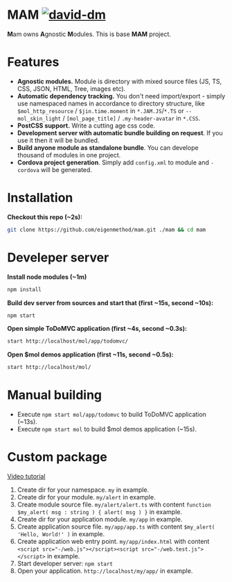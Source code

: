 # MAM [![david-dm](https://david-dm.org/eigenmethod/mam/dev-status.svg)](https://david-dm.org/eigenmethod/mam?type=dev)

**M**am owns **A**gnostic **M**odules.
This is base **MAM** project.

# Features

* **Agnostic modules.** Module is directory with mixed source files (JS, TS, CSS, JSON, HTML, Tree, images etc).
* **Automatic dependency tracking.** You don't need import/export - simply use namespaced names in accordance to directory structure, like `$mol_http_resource` / `$jin.time.moment` in `*.JAM.JS`/`*.TS` or `--mol_skin_light` / `[mol_page_title]` / `.my-header-avatar` in `*.CSS`.
* **PostCSS support.** Write a cutting age css code.
* **Development server with automatic bundle building on request**. If you use it then it will be bundled.
* **Build anyone module as standalone bundle**. You can develope thousand of modules in one project.
* **Cordova project generation**. Simply add `config.xml` to module and `-cordova` will be generated.

# Installation

**Checkout this repo (~2s):**
```sh
git clone https://github.com/eigenmethod/mam.git ./mam && cd mam
```

# Develeper server

**Install node modules (~1m)**
```sh
npm install
```

**Build dev server from sources and start that (first ~15s, second ~10s):**
```sh
npm start
```

**Open simple ToDoMVC application (first ~4s, second ~0.3s):**

```sh
start http://localhost/mol/app/todomvc/
```

**Open $mol demos application (first ~11s, second ~0.5s):**

```sh
start http://localhost/mol/
```

# Manual building

* Execute `npm start mol/app/todomvc` to build ToDoMVC application (~13s).
* Execute `npm start mol` to build $mol demos application (~15s).

# Custom package

[Video tutorial](https://www.youtube.com/watch?v=PyK3if5sgN0)

1. Create dir for your namespace. `my` in example.
2. Create dir for your module. `my/alert` in example.
3. Create module source file. `my/alert/alert.ts` with content `function $my_alert( msg : string ) { alert( msg ) }` in example.
4. Create dir for your application module. `my/app` in example.
5. Create application source file. `my/app/app.ts` with content `$my_alert( 'Hello, World!' )` in example.
6. Create application web entry point. `my/app/index.html` with content `<script src="-/web.js"></script><script src="-/web.test.js"></script>` in example.
7. Start developer server: `npm start`
8. Open your application. `http://localhost/my/app/` in example.

